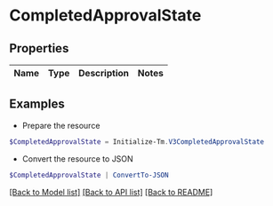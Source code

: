 # CompletedApprovalState
## Properties

Name | Type | Description | Notes
------------ | ------------- | ------------- | -------------

## Examples

- Prepare the resource
```powershell
$CompletedApprovalState = Initialize-Tm.V3CompletedApprovalState 
```

- Convert the resource to JSON
```powershell
$CompletedApprovalState | ConvertTo-JSON
```

[[Back to Model list]](../README.md#documentation-for-models) [[Back to API list]](../README.md#documentation-for-api-endpoints) [[Back to README]](../README.md)

